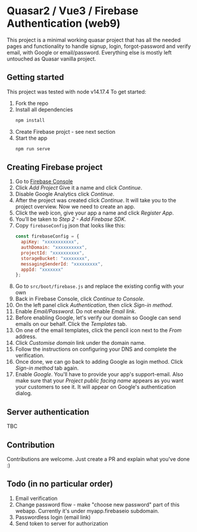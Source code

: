 # Quasar2 / Vue3 / Firebase Authentication (web9)

This project is a minimal working quasar project that has all the needed pages and functionality to handle signup, login, forgot-password and verify email, with Google or email/password.
Everything else is mostly left untouched as Quasar vanilla project.

## Getting started
This project was tested with node v14.17.4
To get started:
1. Fork the repo
2. Install all dependencies
    ```bash
    npm install
    ```
3. Create Firebase projct - see next section
4. Start the app
    ```bash
    npm run serve
    ```
## Creating Firebase project
1. Go to [Firebase Console](https://console.firebase.google.com/)
2. Click _Add Project_ Give it a name and click _Continue_.
3. Disable Google Analytics click _Continue_.
4. After the project was created click _Continue_. It will take you to the project overview. Now we need to create an app.
5. Click the _web_ icon, give your app a name and click _Register App_.
6. You’ll be taken to _Step 2 - Add Firebase SDK_.
7. Copy `firebaseConfig` json that looks like this:
   ```javascript
   const firebaseConfig = {
     apiKey: "xxxxxxxxxxx",
     authDomain: "xxxxxxxxxx",
     projectId: "xxxxxxxxxx",
     storageBucket: "xxxxxxxx",
     messagingSenderId: "xxxxxxxxx",
     appId: "xxxxxxx"
   };
   ```
8. Go to `src/boot/firebase.js` and replace the existing config with your own
9. Back in Firebase Console, click _Continue to Console_.
10. On the left panel click _Authentication_, then click _Sign-in method_.
11. Enable _Email/Password_. Do not enable _Email link_.
12. Before enabling Google, let's verify our domain so Google can send emails on our behalf. Click the _Templates_ tab.
13. On one of the email templates, click the pencil icon next to the _From_ address.
14. Click _Customise domain_ link under the domain name.
15. Follow the instructions on configuring your DNS and complete the verification.
16. Once done, we can go back to adding Google as login method. Click _Sign-in method_ tab again.
17. Enable _Google_. You'll have to provide your app's support-email. Also make sure that your _Project public facing name_ appears as you want your customers to see it. It will appear on Google's authentication dialog.

## Server authentication

TBC

## Contribution

Contributions are welcome. Just create a PR and explain what you've done :)

## Todo (in no particular order)
1. Email verification
2. Change password flow - make "choose new password" part of this webapp. Currently it's under myapp.firebaseio subdomain.
3. Passwordless login (email link)
4. Send token to server for authorization


